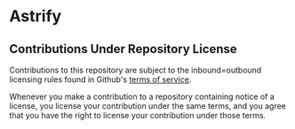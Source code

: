 # Astrify

## Contributions Under Repository License
Contributions to this repository are subject to the inbound=outbound licensing rules found in Github's [terms of service](https://help.github.com/en/articles/github-terms-of-service#6-contributions-under-repository-license).

Whenever you make a contribution to a repository containing notice of a license, you license your contribution under the same terms, and you agree that you have the right to license your contribution under those terms.
